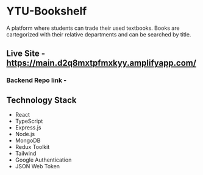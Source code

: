 # YTU-Bookshelf
A platform where students can trade their used textbooks. 
Books are cartegorized with their relative departments and can be searched by title.

## Live Site - https://main.d2q8mxtpfmxkyy.amplifyapp.com/

### Backend Repo link - 

## Technology Stack
- React
- TypeScript
- Express.js
- Node.js
- MongoDB
- Redux Toolkit
- Tailwind
- Google Authentication
- JSON Web Token

